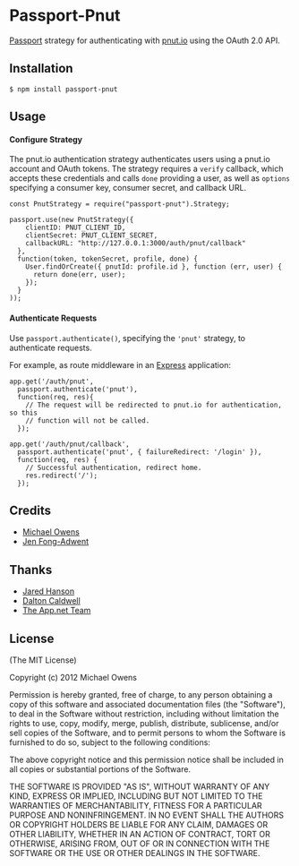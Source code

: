# Passport-Pnut

[Passport](https://github.com/jaredhanson/passport) strategy for authenticating
with [pnut.io](https://pnut.io) using the OAuth 2.0 API.

## Installation

    $ npm install passport-pnut

## Usage

#### Configure Strategy

The pnut.io authentication strategy authenticates users using a pnut.io account and
OAuth tokens.  The strategy requires a `verify` callback, which accepts these
credentials and calls `done` providing a user, as well as `options` specifying a
consumer key, consumer secret, and callback URL.

    const PnutStrategy = require("passport-pnut").Strategy;

    passport.use(new PnutStrategy({
        clientID: PNUT_CLIENT_ID,
        clientSecret: PNUT_CLIENT_SECRET,
        callbackURL: "http://127.0.0.1:3000/auth/pnut/callback"
      },
      function(token, tokenSecret, profile, done) {
        User.findOrCreate({ pnutId: profile.id }, function (err, user) {
          return done(err, user);
        });
      }
    ));

#### Authenticate Requests

Use `passport.authenticate()`, specifying the `'pnut'` strategy, to
authenticate requests.

For example, as route middleware in an [Express](http://expressjs.com/)
application:

    app.get('/auth/pnut',
      passport.authenticate('pnut'),
      function(req, res){
        // The request will be redirected to pnut.io for authentication, so this
        // function will not be called.
      });

    app.get('/auth/pnut/callback',
      passport.authenticate('pnut', { failureRedirect: '/login' }),
      function(req, res) {
        // Successful authentication, redirect home.
        res.redirect('/');
      });

## Credits
  - [Michael Owens](https://github.com/mowens)
  - [Jen Fong-Adwent](https://github.com/ednapiranha)

## Thanks
  - [Jared Hanson](https://github.com/jaredhanson)
  - [Dalton Caldwell](https://github.com/daltonc)
  - [The App.net Team](https://github.com/appdotnet)

## License

(The MIT License)

Copyright (c) 2012 Michael Owens

Permission is hereby granted, free of charge, to any person obtaining a copy of this software and associated documentation files (the "Software"), to deal in the Software without restriction, including without limitation the rights to use, copy, modify, merge, publish, distribute, sublicense, and/or sell copies of the Software, and to permit persons to whom the Software is furnished to do so, subject to the following conditions:

The above copyright notice and this permission notice shall be included in all copies or substantial portions of the Software.

THE SOFTWARE IS PROVIDED "AS IS", WITHOUT WARRANTY OF ANY KIND, EXPRESS OR IMPLIED, INCLUDING BUT NOT LIMITED TO THE WARRANTIES OF MERCHANTABILITY, FITNESS FOR A PARTICULAR PURPOSE AND NONINFRINGEMENT. IN NO EVENT SHALL THE AUTHORS OR COPYRIGHT HOLDERS BE LIABLE FOR ANY CLAIM, DAMAGES OR OTHER LIABILITY, WHETHER IN AN ACTION OF CONTRACT, TORT OR OTHERWISE, ARISING FROM, OUT OF OR IN CONNECTION WITH THE SOFTWARE OR THE USE OR OTHER DEALINGS IN THE SOFTWARE.
